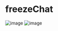 # freezeChat

![image](http://i.piccy.info/i9/8a616f7abd0bee18e3ea5e1484e2c79c/1543435296/108341/1281257/Screenshot_2018_11_28_at_20_58_56.png)
![image](http://i.piccy.info/i9/26253acf5c511b66ed6ecc88e4818f8b/1543435303/107175/1281257/Screenshot_2018_11_28_at_20_59_50.png)
